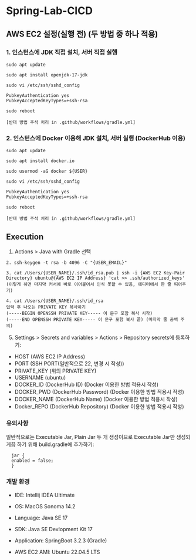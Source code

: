 # Spring-Lab-CICD

## AWS EC2 설정(실행 전) (두 방법 중 하나 적용)

### 1. 인스턴스에 JDK 직접 설치, 서버 직접 실행
```
sudo apt update

sudo apt install openjdk-17-jdk
```

```
sudo vi /etc/ssh/sshd_config

PubkeyAuthentication yes
PubkeyAcceptedKeyTypes=+ssh-rsa

sudo reboot
```

```
[반대 방법 주석 처리 in .github/workflows/gradle.yml] 
```


### 2. 인스턴스에 Docker 이용해 JDK 설치, 서버 실행 (DockerHub 이용)
```
sudo apt update

sudo apt install docker.io

sudo usermod -aG docker ${USER}
```

```
sudo vi /etc/ssh/sshd_config

PubkeyAuthentication yes
PubkeyAcceptedKeyTypes=+ssh-rsa

sudo reboot
```

```
[반대 방법 주석 처리 in .github/workflows/gradle.yml]
```

## Execution 
1.  Actions > Java with Gradle 선택

```
2. ssh-keygen -t rsa -b 4096 -C "{USER_EMAIL}"
```

```
3. cat /Users/{USER_NAME}/.ssh/id_rsa.pub | ssh -i {AWS EC2 Key-Pair Directory} ubuntu@{AWS EC2 IP Address} 'cat >> .ssh/authorized_keys'
(이렇게 하면 마지막 커서에 바로 이어붙어서 인식 못할 수 있음, 에디터에서 한 줄 띄어주기)
```

```
4. cat /Users/{USER_NAME}/.ssh/id_rsa
입력 후 나오는 PRIVATE KEY 복사하기
(-----BEGIN OPENSSH PRIVATE KEY----- 이 문구 포함 복사 시작)
(-----END OPENSSH PRIVATE KEY----- 이 문구 포함 복사 끝) (마지막 줄 공백 주의)
```

5. Settings > Secrets and variables > Actions > Repository secrets에 등록하기:
- HOST (AWS EC2 IP Address)
- PORT (SSH PORT(일반적으로 22, 변경 시 작성))
- PRIVATE_KEY (위의 PRIVATE KEY)
- USERNAME (ubuntu)
- DOCKER_ID (DockerHub ID) (Docker 이용한 방법 적용시 작성)
- DOCKER_PWD (DockerHub Password) (Docker 이용한 방법 적용시 작성)
- DOCKER_NAME (DockerHub Name) (Docker 이용한 방법 적용시 작성)
- Docker_REPO (DockerHub Repository) (Docker 이용한 방법 적용시 작성)

### 유의사항
일반적으로는 Executable Jar, Plain Jar 두 개 생성이므로 Executable Jar만 생성되게끔 하기 위해 build.gradle에 추가하기:

```
  jar {
  enabled = false;
  }
```

### 개발 환경
- IDE: Intellij IDEA Ultimate

- OS: MacOS Sonoma 14.2

- Language: Java SE 17

- SDK: Java SE Devlopment Kit 17

- Application: SpringBoot 3.2.3 (Gradle)

- AWS EC2 AMI: Ubuntu 22.04.5 LTS
